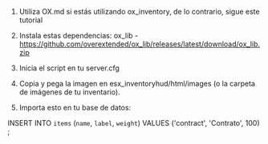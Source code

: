 1. Utiliza OX.md si estás utilizando ox_inventory, de lo contrario, sigue este tutorial

2. Instala estas dependencias:
    ox_lib - https://github.com/overextended/ox_lib/releases/latest/download/ox_lib.zip

3. Inicia el script en tu server.cfg

4. Copia y pega la imagen en esx_inventoryhud/html/images (o la carpeta de imágenes de tu inventario).

5. Importa esto en tu base de datos:

INSERT INTO `items` (`name`, `label`, `weight`) VALUES
	('contract', 'Contrato', 100)
;


